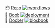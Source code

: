 <!-- badges: start -->
📦 [Repo](https://github.com/mx-jx/myBook) [![rworkflows](https://img.shields.io/github/actions/workflow/status/mx-jx/myBook/rworkflows.yml?label=Package%20check)](https://github.com/mx-jx/myBook/actions/workflows/rworkflows.yml)   
📖 [Book](https://mx-jx.github.io/myBook/devel) [![deployment](https://img.shields.io/github/actions/workflow/status/mx-jx/myBook/pages/pages-build-deployment?label=Book%20deployment)](https://github.com/mx-jx/myBook/actions/workflows/pages/pages-build-deployment)  
🐳 [Docker](https://github.com/mx-jx/myBook/pkgs/container/myBook) [![biocbook](https://img.shields.io/github/actions/workflow/status/mx-jx/myBook/biocbook.yml?label=Docker%20image)](https://github.com/mx-jx/myBook/actions/workflows/biocbook.yml)  
<!-- badges: end -->
